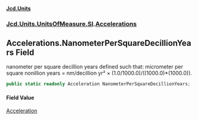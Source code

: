 #### [Jcd.Units](index 'index')
### [Jcd.Units.UnitsOfMeasure.SI](Jcd.Units.UnitsOfMeasure.SI 'Jcd.Units.UnitsOfMeasure.SI').[Accelerations](Accelerations 'Jcd.Units.UnitsOfMeasure.SI.Accelerations')

## Accelerations.NanometerPerSquareDecillionYears Field

nanometer per square decillion years defined such that: micrometer per square nonillion years = nm/decillion yr² ×
(1.0/1000.0)/((1000.0)*(1000.0)).

```csharp
public static readonly Acceleration NanometerPerSquareDecillionYears;
```

#### Field Value
[Acceleration](Acceleration 'Jcd.Units.UnitTypes.Acceleration')